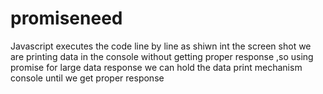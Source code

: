 # promiseneed

Javascript executes the code line by line as shiwn int the screen shot we are printing data in the console without getting proper 
response ,so using promise for large data response we can hold the data print mechanism console until we get proper response 
